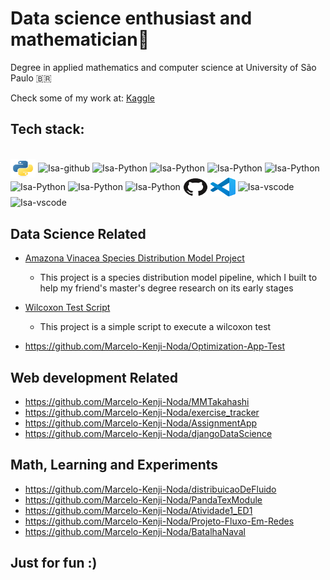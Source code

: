 # Data science enthusiast and mathematician👋

Degree in applied mathematics and computer science at University of São Paulo 🇧🇷

Check some of my work at: [Kaggle](https://www.kaggle.com/marcelokenjinoda)

## Tech stack:

<div style="display: inline_block"><br>
<img align="center" alt="Isa-Python" height="30" width="40" src="https://raw.githubusercontent.com/devicons/devicon/master/icons/python/python-original.svg">
<img  align="center" alt="Isa-github" height="30" width="40" src="https://cdn.jsdelivr.net/gh/devicons/devicon@latest/icons/scikitlearn/scikitlearn-original.svg"/>
<img align="center" alt="Isa-Python" height="30" width="40" src="https://cdn.jsdelivr.net/gh/devicons/devicon@latest/icons/matplotlib/matplotlib-original-wordmark.svg">
<img align="center" alt="Isa-Python" height="30" width="40" src="https://cdn.jsdelivr.net/gh/devicons/devicon@latest/icons/react/react-original.svg">
<img align="center" alt="Isa-Python" height="30" width="40" src="https://cdn.jsdelivr.net/gh/devicons/devicon@latest/icons/html5/html5-original.svg">
<img align="center" alt="Isa-Python" height="30" width="40" src="https://cdn.jsdelivr.net/gh/devicons/devicon@latest/icons/css3/css3-original.svg">
<img align="center" alt="Isa-Python" height="30" width="40"  src="https://cdn.jsdelivr.net/gh/devicons/devicon@latest/icons/javascript/javascript-original.svg">
<img align="center" alt="Isa-Python" height="30" width="40" src="https://cdn.jsdelivr.net/gh/devicons/devicon@latest/icons/django/django-plain.svg">
<img align="center" alt="Isa-Python" height="30" width="40" src="https://cdn.jsdelivr.net/gh/devicons/devicon@latest/icons/streamlit/streamlit-original.svg">
<img align="center" alt="Isa-github" height="30" width="40" src="https://raw.githubusercontent.com/devicons/devicon/master/icons/github/github-original.svg">
<img align="center" alt="Isa-vscode" height="30" width="40" src="https://raw.githubusercontent.com/devicons/devicon/master/icons/vscode/vscode-original.svg">
<img align="center" alt="Isa-vscode" height="30" width="40" src="https://cdn.jsdelivr.net/gh/devicons/devicon@latest/icons/git/git-original.svg">
<img align="center" alt="Isa-vscode" height="30" width="40" src="https://cdn.jsdelivr.net/gh/devicons/devicon@latest/icons/amazonwebservices/amazonwebservices-original-wordmark.svg" >
</div>



## Data Science Related

- [Amazona Vinacea Species Distribution Model Project](https://github.com/Marcelo-Kenji-Noda/sdm-amazona-vinacea) 

    - This project is a species distribution model pipeline, which I built to help my friend's master's degree research on its early stages

- [Wilcoxon Test Script](https://github.com/Marcelo-Kenji-Noda/wilcoxon-test-simple-code-analysis)
    - This project is a simple script to execute a wilcoxon test

- https://github.com/Marcelo-Kenji-Noda/Optimization-App-Test

## Web development Related
- https://github.com/Marcelo-Kenji-Noda/MMTakahashi
- https://github.com/Marcelo-Kenji-Noda/exercise_tracker
- https://github.com/Marcelo-Kenji-Noda/AssignmentApp
- https://github.com/Marcelo-Kenji-Noda/djangoDataScience

## Math, Learning and Experiments

- https://github.com/Marcelo-Kenji-Noda/distribuicaoDeFluido
- https://github.com/Marcelo-Kenji-Noda/PandaTexModule
- https://github.com/Marcelo-Kenji-Noda/Atividade1_ED1
- https://github.com/Marcelo-Kenji-Noda/Projeto-Fluxo-Em-Redes
- https://github.com/Marcelo-Kenji-Noda/BatalhaNaval

## Just for fun :)
